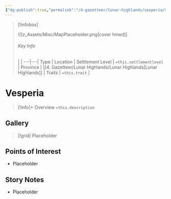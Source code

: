 ```yaml
---
{"dg-publish":true,"permalink":"/4-gazetteer/lunar-highlands/vesperia/vesperia/"}
---
```



> [!infobox]
> 
> ![[z_Assets/Misc/MapPlaceholder.png\|cover hmed]]
> ###### Key Info
>  |   |
> ---|---|
> Type | Location |
> Settlement Level | `=this.settlementlevel` |
> Province | [[4. Gazetteer/Lunar Highlands/Lunar Highlands\|Lunar Highlands]] |
> Traits | `=this.trait` |

# Vesperia

> [!info]+ Overview
> `=this.description`

## Gallery

>[!grid]
>Placeholder


## Points of Interest

- Placeholder

## Story Notes

- Placeholder